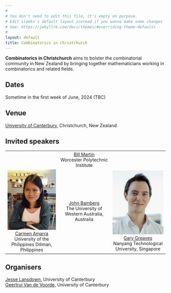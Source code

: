 ```yaml
---
#
# You don't need to edit this file, it's empty on purpose.
# Edit sleeks's default layout instead if you wanna make some changes
# See: https://jekyllrb.com/docs/themes/#overriding-theme-defaults
#
layout: default
title: Combinatorics in Christchurch
---
```

**Combinatorics in Christchurch** aims to bolster the combinatorial community in New Zealand by bringing together mathematicians working in combinatorics and related fields.

## Dates
Sometime in the first week of June, 2024 (TBC)

## Venue
[University of Canterbury](https://www.canterbury.ac.nz/), Christchurch, New Zealand

## Invited speakers

| | | |
|:--:|:--:|:--:|
| | [Bill Martin](https://www.wpi.edu/people/faculty/martin) <br> Worcester Polytechnic Institute | |
|  <img src="CarmenCroppedResized.jpg"> <br> [Carmen Amarra](https://math.upd.edu.ph/faculty/amarra-maria-carmen) <br> University of the Philippines Diliman, Philippines | [John Bamberg](https://johnbamberg.github.io/) <br> The University of Western Australia, Australia | <img src="GaryGreavesCroppedResized.jpg"> <br> [Gary Greaves](https://personal.ntu.edu.sg/gary/) <br> Nanyang Technological University, Singapore |


## Organisers
[Jesse Lansdown](https://www.jesselansdown.com/), University of Canterbury <br>
[Geertrui Van de Voorde](https://www.canterbury.ac.nz/engineering/contact-us/people/geertrui-van-de-voorde.html), University of Canterbury
